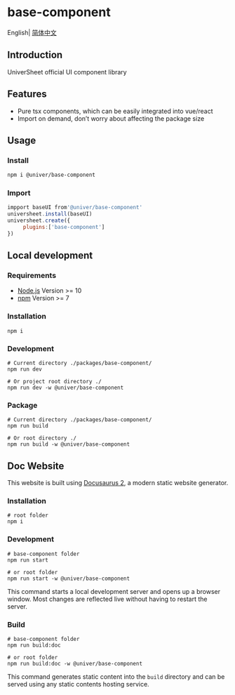 # base-component

English| [简体中文](./README-zh.md)

## Introduction

UniverSheet official UI component library

## Features

-   Pure tsx components, which can be easily integrated into vue/react
-   Import on demand, don’t worry about affecting the package size

## Usage

### Install

```bash
npm i @univer/base-component
```

### Import

```js
impport baseUI from'@univer/base-component'
universheet.install(baseUI)
universheet.create({
     plugins:['base-component']
})
```

## Local development

### Requirements

-   [Node.js](https://nodejs.org/en/) Version >= 10
-   [npm](https://www.npmjs.com/) Version >= 7

### Installation

```
npm i
```

### Development

```
# Current directory ./packages/base-component/
npm run dev

# Or project root directory ./
npm run dev -w @univer/base-component
```

### Package

```
# Current directory ./packages/base-component/
npm run build

# Or root directory ./
npm run build -w @univer/base-component
```

## Doc Website

This website is built using [Docusaurus 2](https://docusaurus.io/), a modern static website generator.

### Installation

```console
# root folder
npm i
```

### Development

```console
# base-component folder
npm run start

# or root folder
npm run start -w @univer/base-component
```

This command starts a local development server and opens up a browser window. Most changes are reflected live without having to restart the server.

### Build

```console
# base-component folder
npm run build:doc

# or root folder
npm run build:doc -w @univer/base-component
```

This command generates static content into the `build` directory and can be served using any static contents hosting service.
